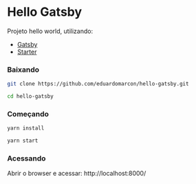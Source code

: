 # Hello Gatsby

Projeto hello world, utilizando:

  - [Gatsby](https://www.gatsbyjs.org/)
  - [Starter](https://github.com/gatsbyjs/gatsby-starter-default)

### Baixando
```sh
git clone https://github.com/eduardomarcon/hello-gatsby.git
```
```sh
cd hello-gatsby
```

### Começando
```sh
yarn install
```
```sh
yarn start
```
### Acessando
Abrir o browser e acessar: http://localhost:8000/
